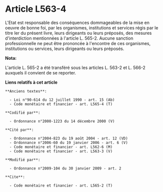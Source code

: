 # Article L563-4

L'Etat est responsable des conséquences dommageables de la mise en oeuvre de bonne foi, par les organismes, institutions et
services régis par le titre Ier du présent livre, leurs dirigeants ou leurs préposés, des mesures d'interdiction mentionnées
à l'article L. 565-2. Aucune sanction professionnelle ne peut être prononcée à l'encontre de ces organismes, institutions ou
services, leurs dirigeants ou leurs préposés.

**Nota:**

L'article L. 565-2 a été transféré sous les articles L. 563-2 et L. 566-2 auxquels il convient de se reporter.

**Liens relatifs à cet article**

	**Anciens textes**:

	  - Loi n°90-614 du 12 juillet 1990 - art. 15 (Ab)
	  - Code monétaire et financier - art. L565-4 (T)

	**Codifié par**:

	  - Ordonnance n°2000-1223 du 14 décembre 2000 (V)

	**Cité par**:

	  - Ordonnance n°2004-823 du 19 août 2004 - art. 12 (VD)
	  - Ordonnance n°2006-60 du 19 janvier 2006 - art. 6 (V)
	  - Code monétaire et financier - art. L562-6 (M)
	  - Code monétaire et financier - art. L563-3 (V)

	**Modifié par**:

	  - Ordonnance n°2009-104 du 30 janvier 2009 - art. 2

	**Cite**:

	  - Code monétaire et financier - art. L565-2 (T)
